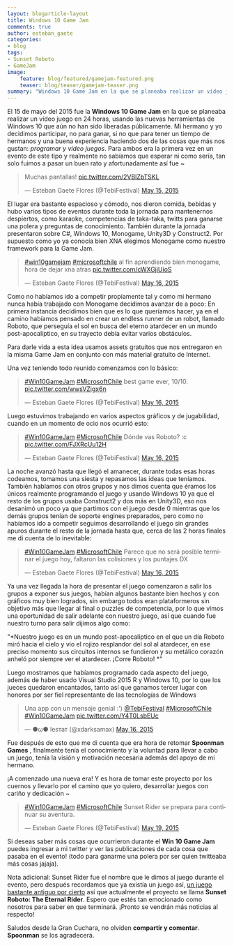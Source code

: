 ```yaml
---
layout: blogarticle-layout
title: Windows 10 Game Jam
comments: true
author: esteban_gaete
categories:
- blog
tags:
- Sunset Roboto
- GameJam
image:
    feature: blog/featured/gamejam-featured.png
    teaser: blog/teaser/gamejam-teaser.png
summary: "Windows 10 Game Jam en la que se planeaba realizar un vídeo juego en 24 horas, usando las nuevas herramientas de Windows ..."
---
```


El 15 de mayo del 2015 fue la **Windows 10 Game Jam** en la que se planeaba 
realizar un vídeo juego en 24 horas, usando las nuevas herramientas de Windows 
10 que aún no han sido liberadas públicamente. Mi hermano y yo decidimos 
participar, no para ganar, si no que para tener un tiempo de hermanos y una 
buena experiencia haciendo dos de las cosas que más nos gustan: *programar y 
vídeo juegos*. Para ambos era la primera vez en un evento de este tipo y 
realmente no sabíamos que esperar ni como sería, tan solo fuimos a pasar 
un buen rato y afortunadamente así fue ~

<blockquote class="twitter-tweet" lang="en"><p lang="es" dir="ltr">Muchas pantallas! <a href="http://t.co/2VBlZbTSKL">pic.twitter.com/2VBlZbTSKL</a></p>&mdash; Esteban Gaete Flores (@TebiFestival) <a href="https://twitter.com/TebiFestival/status/599330951127240704">May 15, 2015</a></blockquote>

El lugar era bastante espacioso y cómodo, nos dieron comida, bebidas y hubo 
varios tipos de eventos durante toda la jornada para mantenernos despiertos, 
como karaoke, competencias de taka-taka, twitts para ganarse una polera y 
preguntas de conocimiento. También durante la jornada presentaron sobre C#, 
Windows 10, Monogame, Unity3D y Construct2. Por supuesto como yo ya conocía 
bien XNA elegimos Monogame como nuestro framework para la Game Jam.

<blockquote class="twitter-tweet" lang="en"><p lang="es" dir="ltr"><a href="https://twitter.com/hashtag/win10gamejam?src=hash">#win10gamejam</a> <a href="https://twitter.com/hashtag/microsoftchile?src=hash">#microsoftchile</a> al fin aprendiendo bien monogame, hora de dejar xna atras <a href="http://t.co/cWXGjiUioS">pic.twitter.com/cWXGjiUioS</a></p>&mdash; Esteban Gaete Flores (@TebiFestival) <a href="https://twitter.com/TebiFestival/status/599372263436193792">May 16, 2015</a></blockquote>

Como no habíamos ido a competir propiamente tal y como mi hermano nunca había 
trabajado con Monogame decidimos avanzar de a poco: En primera instancia 
decidimos bien que es lo que queríamos hacer, ya en el camino habíamos pensado 
en crear un endless runner de un robot, llamado Roboto, que perseguía el sol 
en busca del eterno atardecer en un mundo post-apocalíptico, en su trayecto 
debía evitar varios obstáculos.

Para darle vida a esta idea usamos assets gratuitos que nos entregaron en la 
misma Game Jam en conjunto con más material gratuito de Internet.

Una vez teniendo todo reunido comenzamos con lo básico:

<blockquote class="twitter-tweet" lang="en"><p lang="en" dir="ltr"><a href="https://twitter.com/hashtag/Win10GameJam?src=hash">#Win10GameJam</a> <a href="https://twitter.com/hashtag/MicrosoftChile?src=hash">#MicrosoftChile</a> best game ever, 10/10. <a href="http://t.co/wwsVZjgx6n">pic.twitter.com/wwsVZjgx6n</a></p>&mdash; Esteban Gaete Flores (@TebiFestival) <a href="https://twitter.com/TebiFestival/status/599466342765432832">May 16, 2015</a></blockquote>

Luego estuvimos trabajando en varios aspectos gráficos y de jugabilidad, 
cuando en un momento de ocio nos ocurrió esto:

<blockquote class="twitter-tweet" lang="en"><p lang="es" dir="ltr"><a href="https://twitter.com/hashtag/Win10GameJam?src=hash">#Win10GameJam</a> <a href="https://twitter.com/hashtag/MicrosoftChile?src=hash">#MicrosoftChile</a> Dónde vas Roboto? :c <a href="http://t.co/FJXRcUu12H">pic.twitter.com/FJXRcUu12H</a></p>&mdash; Esteban Gaete Flores (@TebiFestival) <a href="https://twitter.com/TebiFestival/status/599508157535297536">May 16, 2015</a></blockquote>

La noche avanzó hasta que llegó el amanecer, durante todas esas horas 
codeamos, tomamos una siesta y repasamos las ideas que teníamos. También 
hablamos con otros grupos y nos dimos cuenta que éramos los únicos realmente 
programando el juego y usando Windows 10 ya que el resto de los grupos usaba 
Construct2 y dos más en Unity3D, eso nos desanimó un poco ya que partimos con 
el juego desde 0 mientras que los demás grupos tenían de soporte engines 
preparados, pero como no habíamos ido a competir seguimos desarrollando el 
juego sin grandes apuros durante el resto de la jornada hasta que, cerca de 
las 2 horas finales me di cuenta de lo inevitable:

<blockquote class="twitter-tweet" lang="en"><p lang="es" dir="ltr"><a href="https://twitter.com/hashtag/Win10GameJam?src=hash">#Win10GameJam</a> <a href="https://twitter.com/hashtag/MicrosoftChile?src=hash">#MicrosoftChile</a> Parece que no será posible terminar el juego hoy, faltaron las colisiones y los puntajes DX</p>&mdash; Esteban Gaete Flores (@TebiFestival) <a href="https://twitter.com/TebiFestival/status/599659452304855041">May 16, 2015</a></blockquote>

Ya una vez llegada la hora de presentar el juego comenzaron a salir los grupos 
a exponer sus juegos, habían algunos bastante bien hechos y con gráficos muy 
bien logrados, sin embargo todos eran plataformeros sin objetivo más que 
llegar al final o puzzles de competencia, por lo que vimos una oportunidad de 
salir adelante con nuestro juego, así que cuando fue nuestro turno para salir 
dijimos algo como:

"*Nuestro juego es en un mundo post-apocalíptico en el que un día Roboto miró 
hacia el cielo y vio el rojizo resplandor del sol al atardecer, en ese preciso 
momento sus circuitos internos se fundieron y su metálico corazón anheló por 
siempre ver el atardecer. ¡Corre Roboto! *"

Luego mostramos que habíamos programado cada aspecto del juego, además de 
haber usado Visual Studio 2015 R y Windows 10, por lo que los jueces quedaron 
encantados, tanto así que ganamos tercer lugar con honores por ser fiel 
representante de las tecnologías de Windows <i class="fa fa-smile-o"></i>

<blockquote class="twitter-tweet" lang="en"><p lang="es" dir="ltr">Una app con un mensaje genial :&#39;) <a href="https://twitter.com/TebiFestival">@TebiFestival</a> <a href="https://twitter.com/hashtag/MicrosoftChile?src=hash">#MicrosoftChile</a> <a href="https://twitter.com/hashtag/Win10GameJam?src=hash">#Win10GameJam</a> <a href="http://t.co/Y4T0LsbEUc">pic.twitter.com/Y4T0LsbEUc</a></p>&mdash; ●ω● leѕтaт (@xdarksamax) <a href="https://twitter.com/xdarksamax/status/599689170303455232">May 16, 2015</a></blockquote>

Fue después de esto que me di cuenta que era hora de retomar **Spoonman Games**
, finalmente tenía el conocimiento y la voluntad para llevar a cabo un juego, 
tenía la visión y motivación necesaria además del apoyo de mi hermano.

¡A comenzado una nueva era! Y es hora de tomar este proyecto por los cuernos y 
llevarlo por el camino que yo quiero, desarrollar juegos con cariño y 
dedicación ~

<blockquote class="twitter-tweet" lang="en"><p lang="pt" dir="ltr"><a href="https://twitter.com/hashtag/Win10GameJam?src=hash">#Win10GameJam</a> <a href="https://twitter.com/hashtag/MicrosoftChile?src=hash">#MicrosoftChile</a> Sunset Rider se prepara para continuar su aventura.</p>&mdash; Esteban Gaete Flores (@TebiFestival) <a href="https://twitter.com/TebiFestival/status/600513733161549824">May 19, 2015</a></blockquote>

Si deseas saber más cosas que ocurrieron durante el **Win 10 Game Jam** puedes 
ingresar a mi twitter y ver las publicaciones de cada cosa que pasaba en el 
evento! (todo para ganarme una polera por ser quien twitteaba más cosas 
jajaja).

Nota adicional: Sunset Rider fue el nombre que le dimos al juego durante el 
evento, pero después recordamos que ya existía un juego así, [un juego 
bastante antiguo por cierto](http://en.wikipedia.org/wiki/Sunset_Riders) así 
que actualmente el proyecto se llama **Sunset Roboto: The Eternal Rider**.
Espero que estés tan emocionado como nosotros para saber en que terminará. 
¡Pronto se vendrán más noticias al respecto!

Saludos desde la Gran Cuchara, no olviden **compartir y comentar**. **Spoonman** se los agradecerá.

<script async src="//platform.twitter.com/widgets.js" charset="utf-8"></script>